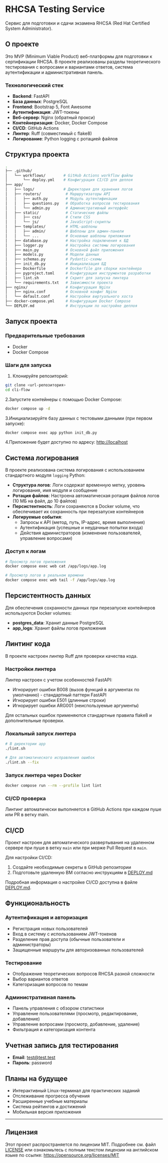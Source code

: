 # RHCSA Testing Service

Сервис для подготовки и сдачи экзамена RHCSA (Red Hat Certified System Administrator).

## О проекте

Это MVP (Minimum Viable Product) веб-платформы для подготовки к сертификации RHCSA. В проекте реализованы разделы теоретического тестирования с вопросами и вариантами ответов, система аутентификации и административная панель.

### Технологический стек

- **Backend**: FastAPI
- **База данных**: PostgreSQL
- **Frontend**: Bootstrap 5, Font Awesome
- **Аутентификация**: JWT-токены
- **Веб-сервер**: Nginx (обратный прокси)
- **Контейнеризация**: Docker, Docker Compose
- **CI/CD**: GitHub Actions
- **Линтер**: Ruff (совместимый с flake8)
- **Логирование**: Python logging с ротацией файлов

## Структура проекта

```bash
.
├── .github/
│   └── workflows/        # GitHub Actions workflow файлы
│       └── deploy.yml    # Конфигурация CI/CD для деплоя
├── app/
│   ├── logs/             # Директория для хранения логов
│   ├── routers/           # Маршрутизаторы API
│   │   ├── auth.py        # Модуль аутентификации
│   │   ├── questions.py   # Обработка вопросов тестирования
│   │   └── admin.py       # Административный интерфейс
│   ├── static/            # Статические файлы
│   │   ├── css/           # Стили CSS
│   │   └── js/            # JavaScript-скрипты
│   ├── templates/         # HTML-шаблоны
│   │   ├── admin/         # Шаблоны для админ-панели
│   │   └── ...            # Основные шаблоны приложения
│   ├── database.py        # Настройка подключения к БД
│   ├── logger.py          # Настройка системы логирования
│   ├── main.py            # Основной файл приложения
│   ├── models.py          # Модели данных
│   ├── schemas.py         # Pydantic-схемы
│   ├── init_db.py         # Инициализация БД
│   ├── Dockerfile         # Dockerfile для сборки контейнера
│   ├── pyproject.toml     # Конфигурация инструментов разработки
│   ├── lint.sh            # Скрипт для запуска линтера
│   └── requirements.txt   # Зависимости проекта
├── nginx/                 # Конфигурация Nginx
│   ├── nginx.conf         # Основной конфиг Nginx
│   └── default.conf       # Настройки виртуального хоста
├── docker-compose.yml     # Конфигурация Docker Compose
└── DEPLOY.md              # Инструкции по настройке деплоя
```

## Запуск проекта

### Предварительные требования

- Docker
- Docker Compose

### Шаги для запуска

1. Клонируйте репозиторий:

```bash
git clone <url-репозитория>
cd cli-flow
```

2.Запустите контейнеры с помощью Docker Compose:

```bash
docker compose up -d
```

3.Инициализируйте базу данных с тестовыми данными (при первом запуске):

```bash
docker compose exec app python init_db.py
```

4.Приложение будет доступно по адресу: <http://localhost>

## Система логирования

В проекте реализована система логирования с использованием стандартного модуля `logging` Python:

- **Структура логов**: Логи содержат временную метку, уровень логирования, имя модуля и сообщение
- **Ротация файлов**: Настроена автоматическая ротация файлов логов (10 МБ на файл, до 10 файлов)
- **Персистентность**: Логи сохраняются в Docker volume, что обеспечивает их сохранность при перезапуске контейнеров
- **Логируемые события**:
  - Запросы к API (метод, путь, IP-адрес, время выполнения)
  - Аутентификация (успешные и неудачные попытки входа)
  - Действия администраторов (изменение пользователей, управление вопросами)

### Доступ к логам

```bash
# Просмотр логов приложения
docker compose exec web cat /app/logs/app.log

# Просмотр логов в реальном времени
docker compose exec web tail -f /app/logs/app.log
```

## Персистентность данных

Для обеспечения сохранности данных при перезапуске контейнеров используются Docker volumes:

- **postgres_data**: Хранит данные PostgreSQL
- **app_logs**: Хранит файлы логов приложения

## Линтинг кода

В проекте настроен линтер Ruff для проверки качества кода.

### Настройки линтера

Линтер настроен с учетом особенностей FastAPI:

- Игнорирует ошибки B008 (вызов функций в аргументах по умолчанию) - стандартный паттерн FastAPI
- Игнорирует ошибки E501 (длинные строки)
- Игнорирует ошибки ARG001 (неиспользуемые аргументы)

Для остальных ошибок применяются стандартные правила flake8 и дополнительные проверки.

### Локальный запуск линтера

```bash
# В директории app
./lint.sh

# Для автоматического исправления ошибок
./lint.sh --fix
```

### Запуск линтера через Docker

```bash
docker compose run --rm --profile lint lint
```

### CI/CD проверка

Линтинг автоматически выполняется в GitHub Actions при каждом пуше или PR в ветку main.

## CI/CD

Проект настроен для автоматического развертывания на удаленном сервере при пуше в ветку `main` или при мерже Pull Request в `main`.

Для настройки CI/CD:

1. Создайте необходимые секреты в GitHub репозитории
2. Подготовьте удаленную ВМ согласно инструкциям в [DEPLOY.md](DEPLOY.md)

Подробная информация о настройке CI/CD доступна в файле [DEPLOY.md](DEPLOY.md).

## Функциональность

### Аутентификация и авторизация

- Регистрация новых пользователей
- Вход в систему с использованием JWT-токенов
- Разделение прав доступа (обычные пользователи и администраторы)
- Защищенные маршруты для авторизованных пользователей

### Тестирование

- Отображение теоретических вопросов RHCSA разной сложности
- Выбор вариантов ответов
- Категоризация вопросов по темам

### Административная панель

- Панель управления с обзором статистики
- Управление пользователями (просмотр, редактирование, добавление)
- Управление вопросами (просмотр, добавление, удаление)
- Фильтрация и категоризация контента

## Учетная запись для тестирования

- **Email**: <test@test.test>
- **Пароль**: password

## Планы на будущее

- Интерактивный Linux-терминал для практических заданий
- Отслеживание прогресса обучения
- Расширенные учебные материалы
- Система рейтингов и достижений
- Мобильная версия приложения

---

## Лицензия

Этот проект распространяется по лицензии MIT. Подробнее см. файл [LICENSE](LICENSE) или ознакомьтесь с полным текстом лицензии на английском языке по ссылке: <https://opensource.org/licenses/MIT>
